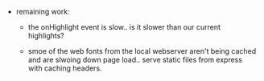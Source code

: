 - remaining work:

    - the onHighlight event is slow.. is it slower than our current highlights?
        
    - smoe of the web fonts from the local webserver aren't being cached and are 
      slwoing down page load.. serve static files from express with caching 
      headers.
